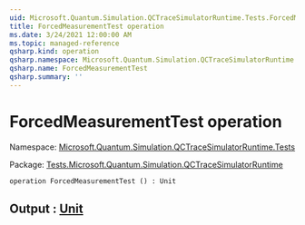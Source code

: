 ```yaml
---
uid: Microsoft.Quantum.Simulation.QCTraceSimulatorRuntime.Tests.ForcedMeasurementTest
title: ForcedMeasurementTest operation
ms.date: 3/24/2021 12:00:00 AM
ms.topic: managed-reference
qsharp.kind: operation
qsharp.namespace: Microsoft.Quantum.Simulation.QCTraceSimulatorRuntime.Tests
qsharp.name: ForcedMeasurementTest
qsharp.summary: ''
---
```


# ForcedMeasurementTest operation

Namespace: [Microsoft.Quantum.Simulation.QCTraceSimulatorRuntime.Tests](xref:Microsoft.Quantum.Simulation.QCTraceSimulatorRuntime.Tests)

Package: [Tests.Microsoft.Quantum.Simulation.QCTraceSimulatorRuntime](https://nuget.org/packages/Tests.Microsoft.Quantum.Simulation.QCTraceSimulatorRuntime)




```qsharp
operation ForcedMeasurementTest () : Unit
```


## Output : [Unit](xref:microsoft.quantum.lang-ref.unit)

